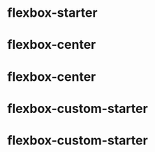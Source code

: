 # flexbox-starter
# flexbox-center
# flexbox-center
# flexbox-custom-starter
# flexbox-custom-starter
